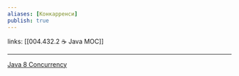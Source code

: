 ```yaml
---
aliases: [Конкарренси]
publish: true
---
```

links: [[004.432.2 ☕️ Java MOC]]

---

[Java 8 Concurrency](https://winterbe.com/posts/2015/04/07/java8-concurrency-tutorial-thread-executor-examples/)